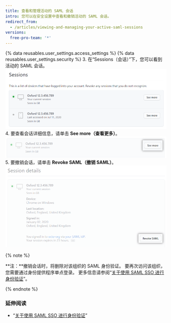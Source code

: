 ```yaml
---
title: 查看和管理活动的 SAML 会话
intro: 您可以在安全设置中查看和撤销活动的 SAML 会话。
redirect_from:
  - /articles/viewing-and-managing-your-active-saml-sessions
versions:
  free-pro-team: '*'
---
```


{% data reusables.user_settings.access_settings %}
{% data reusables.user_settings.security %}
3. 在“Sessions（会话）”下，您可以看到活动的 SAML 会话。 ![活动 SAML 会话列表](/assets/images/help/settings/saml-active-sessions.png)
4. 要查看会话详细信息，请单击 **See more（查看更多）**。 ![用于打开 SAML 会话详细信息的按钮](/assets/images/help/settings/saml-expand-session-details.png)
5. 要撤销会话，请单击 **Revoke SAML（撤销 SAML）**。 ![撤销 SAML 会话的按钮](/assets/images/help/settings/saml-revoke-session.png)

  {% note %}

  **注：**撤销会话时，将删除对该组织的 SAML 身份验证。 要再次访问该组织，您需要通过身份提供程序单点登录。 更多信息请参阅“[关于使用 SAML SSO 进行身份验证](/github/authenticating-to-github/about-authentication-with-saml-single-sign-on)”。

  {% endnote %}

### 延伸阅读

- “[关于使用 SAML SSO 进行身份验证](/github/authenticating-to-github/about-authentication-with-saml-single-sign-on)”
